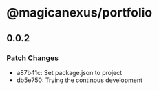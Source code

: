 # @magicanexus/portfolio

## 0.0.2

### Patch Changes

- a87b41c: Set package.json to project
- db5e750: Trying the continous development
